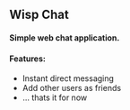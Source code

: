 ## Wisp Chat 
#### Simple web chat application.

#### Features:
- Instant direct messaging
- Add other users as friends
- ... thats it for now